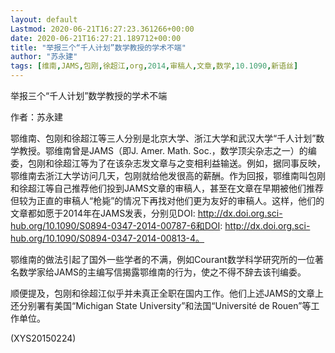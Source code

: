 ```yaml
---
layout: default
Lastmod: 2020-06-21T16:27:23.361266+00:00
date: 2020-06-21T16:27:21.189712+00:00
title: "举报三个“千人计划”数学教授的学术不端"
author: "苏永建"
tags: [维南,JAMS,包刚,徐超江,org,2014,审稿人,文章,数学,10.1090,新语丝]
---
```


举报三个“千人计划”数学教授的学术不端

作者：苏永建

鄂维南、包刚和徐超江等三人分别是北京大学、浙江大学和武汉大学“千人计划”数学教授。鄂维南曾是JAMS（即J. Amer. Math. Soc.，数学顶尖杂志之一）的编委，包刚和徐超江等为了在该杂志发文章与之变相利益输送。例如，据同事反映，鄂维南去浙江大学访问几天，包刚就给他发很高的薪酬。作为回报，鄂维南叫包刚和徐超江等自己推荐他们投到JAMS文章的审稿人，甚至在文章在早期被他们推荐但较为正直的审稿人“枪毙”的情况下再找对他们更为友好的审稿人。这样，他们的文章都如愿于2014年在JAMS发表，分别见DOI: http://dx.doi.org.sci-hub.org/10.1090/S0894-0347-2014-00787-6和DOI: http://dx.doi.org.sci-hub.org/10.1090/S0894-0347-2014-00813-4。

鄂维南的做法引起了国外一些学者的不满，例如Courant数学科学研究所的一位著名数学家给JAMS的主编写信揭露鄂维南的行为，使之不得不辞去该刊编委。

顺便提及，包刚和徐超江似乎并未真正全职在国内工作。他们上述JAMS的文章上还分别署有美国“Michigan State University”和法国“Université de Rouen”等工作单位。

(XYS20150224)


